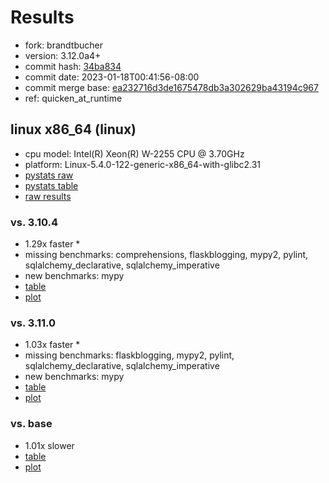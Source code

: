 # Results

- fork: brandtbucher
- version: 3.12.0a4+
- commit hash: [34ba834](https://github.com/brandtbucher/cpython/commit/34ba834)
- commit date: 2023-01-18T00:41:56-08:00
- commit merge base: [ea232716d3de1675478db3a302629ba43194c967](https://github.com/brandtbucher/cpython/commit/ea232716d3de1675478db3a302629ba43194c967)
- ref: quicken_at_runtime

## linux x86_64 (linux)

- cpu model: Intel(R) Xeon(R) W-2255 CPU @ 3.70GHz
- platform: Linux-5.4.0-122-generic-x86_64-with-glibc2.31
- [pystats raw](bm-20230118-linux-x86_64-brandtbucher-quicken_at_runtime-3.12.0a4%2B-34ba834-pystats.json)
- [pystats table](bm-20230118-linux-x86_64-brandtbucher-quicken_at_runtime-3.12.0a4%2B-34ba834-pystats.md)
- [raw results](bm-20230118-linux-x86_64-brandtbucher-quicken_at_runtime-3.12.0a4%2B-34ba834.json)

### vs. 3.10.4

- 1.29x faster \*
- missing benchmarks: comprehensions, flaskblogging, mypy2, pylint, sqlalchemy_declarative, sqlalchemy_imperative
- new benchmarks: mypy
- [table](bm-20230118-linux-x86_64-brandtbucher-quicken_at_runtime-3.12.0a4%2B-34ba834-vs-3.10.4.md)
- [plot](bm-20230118-linux-x86_64-brandtbucher-quicken_at_runtime-3.12.0a4%2B-34ba834-vs-3.10.4.png)

### vs. 3.11.0

- 1.03x faster \*
- missing benchmarks: flaskblogging, mypy2, pylint, sqlalchemy_declarative, sqlalchemy_imperative
- new benchmarks: mypy
- [table](bm-20230118-linux-x86_64-brandtbucher-quicken_at_runtime-3.12.0a4%2B-34ba834-vs-3.11.0.md)
- [plot](bm-20230118-linux-x86_64-brandtbucher-quicken_at_runtime-3.12.0a4%2B-34ba834-vs-3.11.0.png)

### vs. base

- 1.01x slower
- [table](bm-20230118-linux-x86_64-brandtbucher-quicken_at_runtime-3.12.0a4%2B-34ba834-vs-base.md)
- [plot](bm-20230118-linux-x86_64-brandtbucher-quicken_at_runtime-3.12.0a4%2B-34ba834-vs-base.png)

